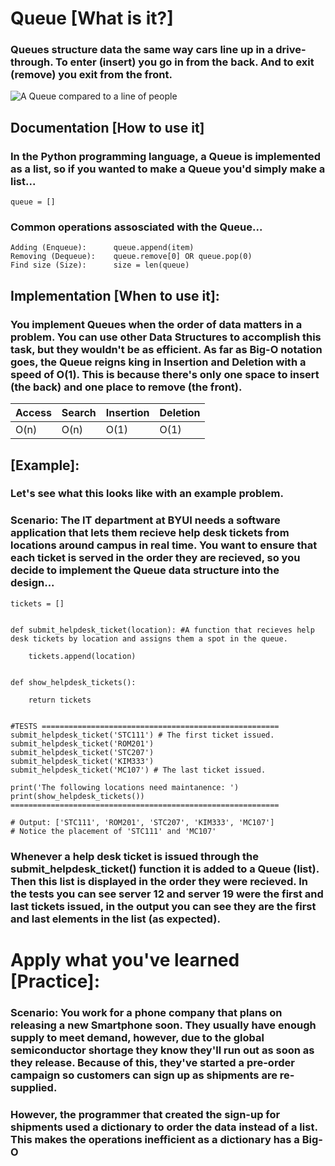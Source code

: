 # Queue [What is it?]

### Queues structure data the same way cars line up in a drive-through. To enter (insert) you go in from the back. And to exit (remove) you exit from the front.

![A Queue compared to a line of people](https://github.com/joehawkens/data-structures-final/blob/main/Assets/QueueDiagram.PNG?raw=true)

## Documentation [How to use it]

### In the Python programming language, a Queue is implemented as a list, so if you wanted to make a Queue you'd simply make a list...
```
queue = []
```
### Common operations assosciated with the Queue...
```
Adding (Enqueue):      queue.append(item)
Removing (Dequeue):    queue.remove[0] OR queue.pop(0)    
Find size (Size):      size = len(queue)
``` 


## Implementation [When to use it]:

### You implement Queues when the order of data matters in a problem. You can use other Data Structures to accomplish this task, but they wouldn't be as efficient. As far as Big-O notation goes, the Queue reigns king in Insertion and Deletion with a speed of O(1). This is because there's only one space to insert (the back) and one place to remove (the front).

Access | Search | Insertion | Deletion |
-------|--------|-----------|----------|
 O(n)  |  O(n)  |   O(1)    |    O(1)  |

## [Example]:
### Let's see what this looks like with an example problem.

### Scenario: The IT department at BYUI needs a software application that lets them recieve help desk tickets from locations around campus in real time. You want to ensure that each ticket is served in the order they are recieved, so you decide to implement the Queue data structure into the design...
```
tickets = []


def submit_helpdesk_ticket(location): #A function that recieves help desk tickets by location and assigns them a spot in the queue.

    tickets.append(location)


def show_helpdesk_tickets():

    return tickets


#TESTS =====================================================
submit_helpdesk_ticket('STC111') # The first ticket issued.
submit_helpdesk_ticket('ROM201')
submit_helpdesk_ticket('STC207')
submit_helpdesk_ticket('KIM333')
submit_helpdesk_ticket('MC107') # The last ticket issued.

print('The following locations need maintanence: ')
print(show_helpdesk_tickets())
============================================================

# Output: ['STC111', 'ROM201', 'STC207', 'KIM333', 'MC107']
# Notice the placement of 'STC111' and 'MC107'
```
### Whenever a help desk ticket is issued through the submit_helpdesk_ticket() function it is added to a Queue (list). Then this list is displayed in the order they were recieved. In the tests you can see server 12 and server 19 were the first and last tickets issued, in the output you can see they are the first and last elements in the list (as expected).

# Apply what you've learned [Practice]:

### Scenario: You work for a phone company that plans on releasing a new Smartphone soon. They usually have enough supply to meet demand, however, due to the global semiconductor shortage they know they'll run out as soon as they release. Because of this, they've started a pre-order campaign so customers can sign up as shipments are re-supplied.
### However, the programmer that created the sign-up for shipments used a dictionary to order the data instead of a list. This makes the operations inefficient as a dictionary has a Big-O

```

```


